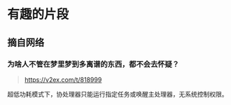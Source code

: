 # 有趣的片段

## 摘自网络

### 为啥人不管在梦里梦到多离谱的东西，都不会去怀疑？

> <https://v2ex.com/t/818999>

超低功耗模式下，协处理器只能运行指定任务或唤醒主处理器，无系统控制权限。
